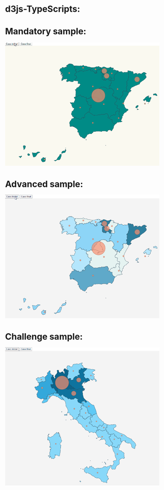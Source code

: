 # d3js-TypeScripts:

# Mandatory sample:
![](https://github.com/MartinBM4/d3js-TypeScripts/blob/master/modulo-visualizacion-mandatory/mandatory.gif)

# Advanced sample:
![](https://github.com/MartinBM4/d3js-TypeScripts/blob/master/modulo-visualizacion-advanced/advanced.gif)

# Challenge sample:
![](https://github.com/MartinBM4/d3js-TypeScripts/blob/master/modulo-visualizacion-challenge/challenge.gif)
